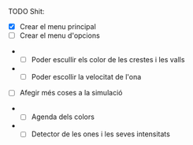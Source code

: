 TODO Shit:
 - [x] Crear el menu principal
 - [ ] Crear el menu d'opcions
 - - [ ] Poder escullir els color de les crestes i les valls
 - - [ ] Poder escollir la velocitat de l'ona
 - [ ] Afegir més coses a la simulació
 - - [ ] Agenda dels colors
 - - [ ] Detector de les ones i les seves intensitats